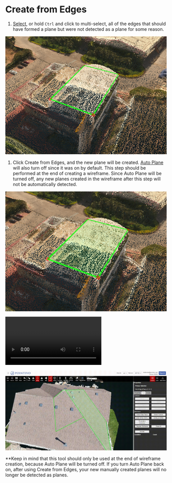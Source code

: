 # Create from Edges

1. [Select](../basic-function/#select), or hold `Ctrl` and click to multi-select, all of the edges that should have formed a plane but were not detected as a plane for some reason.

![](../.gitbook/assets/createfromedges1.png)

1. Click Create from Edges, and the new plane will be created. [Auto Plane](../advanced-function/#auto-plane) will also turn off since it was on by default. This step should be performed at the end of creating a wireframe. Since Auto Plane will be turned off, any new planes created in the wireframe after this step will not be automatically detected.

![](../.gitbook/assets/createfromedges2.png)

![](../.gitbook/assets/create-from-edges.mp4)

![](../.gitbook/assets/create-from-edges-1.gif)

\*\*Keep in mind that this tool should only be used at the end of wireframe creation, because Auto Plane will be turned off. If you turn Auto Plane back on, after using Create from Edges, your new manually created planes will no longer be detected as planes.

